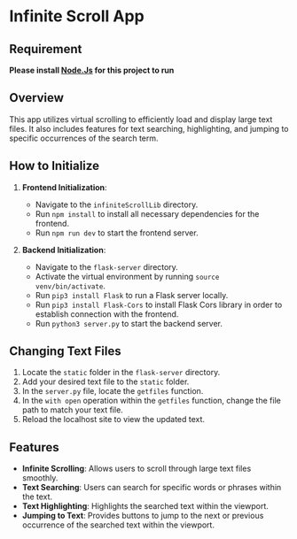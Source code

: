 # Infinite Scroll App

## Requirement

**Please install [Node.Js](https://nodejs.org/en) for this project to run**

## Overview

This app utilizes virtual scrolling to efficiently load and display large text files. It also includes features for text searching, highlighting, and jumping to specific occurrences of the search term.

## How to Initialize

1. **Frontend Initialization**:

   - Navigate to the `infiniteScrollLib` directory.
   - Run `npm install` to install all necessary dependencies for the frontend.
   - Run `npm run dev` to start the frontend server.

2. **Backend Initialization**:
   - Navigate to the `flask-server` directory.
   - Activate the virtual environment by running `source venv/bin/activate`.
   - Run `pip3 install Flask` to run a Flask server locally.
   - Run `pip3 install Flask-Cors` to install Flask Cors library in order to establish connection with the frontend.
   - Run `python3 server.py` to start the backend server.

## Changing Text Files

1. Locate the `static` folder in the `flask-server` directory.
2. Add your desired text file to the `static` folder.
3. In the `server.py` file, locate the `getfiles` function.
4. In the `with open` operation within the `getfiles` function, change the file path to match your text file.
5. Reload the localhost site to view the updated text.

## Features

- **Infinite Scrolling**: Allows users to scroll through large text files smoothly.
- **Text Searching**: Users can search for specific words or phrases within the text.
- **Text Highlighting**: Highlights the searched text within the viewport.
- **Jumping to Text**: Provides buttons to jump to the next or previous occurrence of the searched text within the viewport.
